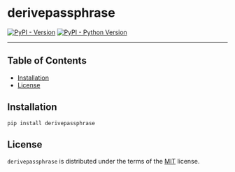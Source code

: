 # derivepassphrase

[![PyPI - Version](https://img.shields.io/pypi/v/derivepassphrase.svg)](https://pypi.org/project/derivepassphrase)
[![PyPI - Python Version](https://img.shields.io/pypi/pyversions/derivepassphrase.svg)](https://pypi.org/project/derivepassphrase)

-----

## Table of Contents

- [Installation](#installation)
- [License](#license)

## Installation

```console
pip install derivepassphrase
```

## License

`derivepassphrase` is distributed under the terms of the [MIT](https://spdx.org/licenses/MIT.html) license.
